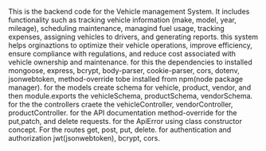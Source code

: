 This is the backend code for the Vehicle management System. It includes functionality such as tracking vehicle information (make, model, year, mileage), scheduling maintenance, managind fuel usage, tracking expenses,
assigning vehicles to drivers, and generating reports. this system helps orginaztions to optimize their vehicle operations, improve efficiency, ensure compliance with regulations, and reduce cost associated with 
vehicle ownership and maintenance.
for this the dependencies to installed mongoose, express, bcrypt, body-parser, cookie-parser, cors, dotenv, jsonwebtoken, method-override tobe installed from npm(node package manager).
for the models create schema for vehicle, product, vendor, and then module.exports the vehicleSchema, productSchema, vendorSchema.
for the the controllers craete the vehicleController, vendorController, productController. for the API documentation method-override for the put,patch, and delete requests.
for the ApiError using class constructor concept.
For the routes get, post, put, delete.
for authentication and authorization jwt(jsonwebtoken), bcrypt, cors.
